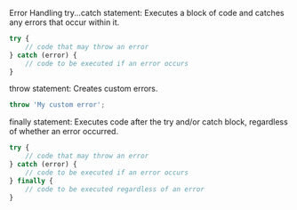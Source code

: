 Error Handling
try...catch statement: Executes a block of code and catches any errors that occur within it.

```js
try {
    // code that may throw an error
} catch (error) {
    // code to be executed if an error occurs
}
```

throw statement: Creates custom errors.

```js
throw 'My custom error';
```

finally statement: Executes code after the try and/or catch block, regardless of whether an error occurred.

```js
try {
    // code that may throw an error
} catch (error) {
    // code to be executed if an error occurs
} finally {
    // code to be executed regardless of an error
}
```
